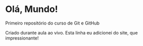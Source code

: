 # Olá, Mundo!
 Primeiro repositório do curso de Git e GitHub

Criado durante aula ao vivo.
Esta linha eu adicionei do site, que impressionante!
